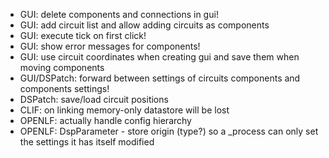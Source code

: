- GUI: delete components and connections in gui!
- GUI: add circuit list and allow adding circuits as components
- GUI: execute tick on first click!
- GUI: show error messages for components!
- GUI: use circuit coordinates when creating gui and save them when moving components
- GUI/DSPatch: forward between settings of circuits components and components settings!
- DSPatch: save/load circuit positions
- CLIF: on linking memory-only datastore will be lost
- OPENLF: actually handle config hierarchy
- OPENLF: DspParameter - store origin (type?) so a _process can only set the settings it has itself modified